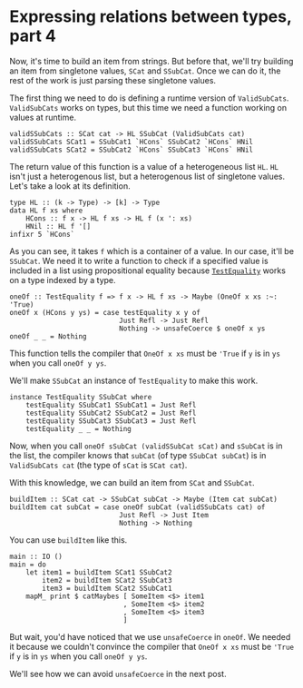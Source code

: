# Expressing relations between types, part 4

Now, it's time to build an item from strings. But before that, we'll try building an item from singletone values, `SCat` and `SSubCat`. Once we can do it, the rest of the work is just parsing these singletone values.

The first thing we need to do is defining a runtime version of `ValidSubCats`. `ValidSubCats` works on types, but this time we need a function working on values at runtime.

```
validSSubCats :: SCat cat -> HL SSubCat (ValidSubCats cat)
validSSubCats SCat1 = SSubCat1 `HCons` SSubCat2 `HCons` HNil
validSSubCats SCat2 = SSubCat2 `HCons` SSubCat3 `HCons` HNil
```

The return value of this function is a value of a heterogeneous list `HL`. `HL` isn't just a heterogenous list, but a heterogenous list of singletone values. Let's take a look at its definition.

```
type HL :: (k -> Type) -> [k] -> Type
data HL f xs where
    HCons :: f x -> HL f xs -> HL f (x ': xs)
    HNil :: HL f '[]
infixr 5 `HCons`
```

As you can see, it takes `f` which is a container of a value. In our case, it'll be `SSubCat`. We need it to write a function to check if a specified value is included in a list using propositional equality because [`TestEquality`](https://hackage.haskell.org/package/base-4.16.1.0/docs/Data-Type-Equality.html#t:TestEquality) works on a type indexed by a type.

```
oneOf :: TestEquality f => f x -> HL f xs -> Maybe (OneOf x xs :~: 'True)
oneOf x (HCons y ys) = case testEquality x y of
                           Just Refl -> Just Refl
                           Nothing -> unsafeCoerce $ oneOf x ys
oneOf _ _ = Nothing
```

This function tells the compiler that `OneOf x xs` must be `'True` if `y` is in `ys` when you call `oneOf y ys`.

We'll make `SSubCat` an instance of `TestEquality` to make this work.

```
instance TestEquality SSubCat where
    testEquality SSubCat1 SSubCat1 = Just Refl
    testEquality SSubCat2 SSubCat2 = Just Refl
    testEquality SSubCat3 SSubCat3 = Just Refl
    testEquality _ _ = Nothing
```

Now, when you call `oneOf sSubCat (validSSubCat sCat)` and `sSubCat` is in the list, the compiler knows that `subCat` (of type `SSubCat subCat`) is in `ValidSubCats cat` (the type of `sCat` is `SCat cat`).

With this knowledge, we can build an item from `SCat` and `SSubCat`.

```
buildItem :: SCat cat -> SSubCat subCat -> Maybe (Item cat subCat)
buildItem cat subCat = case oneOf subCat (validSSubCats cat) of
                           Just Refl -> Just Item
                           Nothing -> Nothing
```

You can use `buildItem` like this.

```
main :: IO ()
main = do
    let item1 = buildItem SCat1 SSubCat2
        item2 = buildItem SCat2 SSubCat3
        item3 = buildItem SCat2 SSubCat1
    mapM_ print $ catMaybes [ SomeItem <$> item1
                            , SomeItem <$> item2
                            , SomeItem <$> item3
                            ]
```

But wait, you'd have noticed that we use `unsafeCoerce` in `oneOf`. We needed it because we couldn't convince the compiler that `OneOf x xs` must be `'True` if `y` is in `ys` when you call `oneOf y ys`.

We'll see how we can avoid `unsafeCoerce` in the next post.

